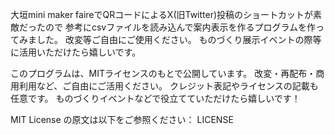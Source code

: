 大垣mini maker faireでQRコードによるX(旧Twitter)投稿のショートカットが素敵だったので
参考にcsvファイルを読み込んで案内表示を作るプログラムを作ってみました。
改変等ご自由にご使用ください。
ものづくり展示イベントの際等に活用いただけたら嬉しいです。

このプログラムは、MITライセンスのもとで公開しています。
改変・再配布・商用利用など、ご自由にご活用ください。
クレジット表記やライセンスの記載も任意です。
ものづくりイベントなどで役立てていただけたら嬉しいです！

MIT License の原文は以下をご参照ください：
LICENSE
